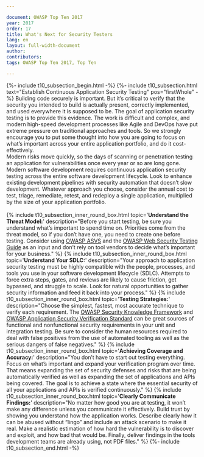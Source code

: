 ```yaml
---

document: OWASP Top Ten 2017
year: 2017
order: 17
title: What's Next for Security Testers
lang: en
layout: full-width-document
author:
contributors:
tags: OWASP Top Ten 2017, Top Ten

---
```


{%- include t10_subsection_begin.html -%}
{%- include t10_subsection.html text="Establish Continuous Application Security Testing" pos="firstWhole" -%}
Building code securely is important. But it’s critical to verify that the security you intended to build is actually present, correctly implemented, and used everywhere it is supposed to be. The goal of application security testing is to provide this evidence. The work is difficult and complex, and modern high-speed development processes like Agile and DevOps have put extreme pressure on traditional approaches and tools. So we strongly encourage you to put some thought into how you are going to focus on what’s important across your entire application portfolio, and do it cost-effectively.<br>
Modern risks move quickly, so the days of scanning or penetration testing an application for vulnerabilities once every year or so are long gone. Modern software development requires continuous application security testing across the entire software development lifecycle. Look to enhance existing development pipelines with security automation that doesn’t slow development. Whatever approach you choose, consider the annual cost to test, triage, remediate, retest, and redeploy a single application, multiplied by the size of your application portfolio.<br>
<br>
{% include t10_subsection_inner_round_box.html
   topic='**Understand the Threat Model:**'
   description="Before you start testing, be sure you understand what’s important to spend time on. Priorities come from the threat model, so if you don’t have one, you need to create one before testing. Consider using [OWASP ASVS](/www-project-application-security-verification-standard) and the [OWASP Web Security Testing Guide](https://owasp.org/www-project-web-security-testing-guide/) as an input and don’t rely on tool vendors to decide what’s important for your business."
%}
{% include t10_subsection_inner_round_box.html
   topic='**Understand Your SDLC:**'
   description="Your approach to application security testing must be highly compatible with the people, processes, and tools you use in your software development lifecycle (SDLC). Attempts to force extra steps, gates, and reviews are likely to cause friction, get bypassed, and struggle to scale. Look for natural opportunities to gather security information and feed it back into your process."
%}
{% include t10_subsection_inner_round_box.html
   topic='**Testing Strategies:**'
   description="Choose the simplest, fastest, most accurate technique to verify each requirement. The [OWASP Security Knowledge Framework](/www-project-security-knowledge-framework) and [OWASP Application Security Verification Standard](/www-project-application-security-verification-standard) can be great sources of functional and nonfunctional security requirements in your unit and integration testing. Be sure to consider the human resources required to deal with false positives from the use of automated tooling as well as the serious dangers of false negatives."
%}
{% include t10_subsection_inner_round_box.html
   topic='**Achieving Coverage and Accuracy:**'
   description="You don’t have to start out testing everything. Focus on what’s important and expand your verification program over time. That means expanding the set of security defenses and risks that are being automatically verified as well as expanding the set of applications and APIs being covered. The goal is to achieve a state where the essential security of all your applications and APIs is verified continuously."
%}
{% include t10_subsection_inner_round_box.html
   topic='**Clearly Communicate Findings:**'
   description="No matter how good you are at testing, it won’t make any difference unless you communicate it effectively. Build trust by showing you understand how the application works. Describe clearly how it can be abused without “lingo” and include an attack scenario to make it real. Make a realistic estimation of how hard the vulnerability is to discover and exploit, and how bad that would be. Finally, deliver findings in the tools development teams are already using, not PDF files."
%}
{%- include t10_subsection_end.html -%}